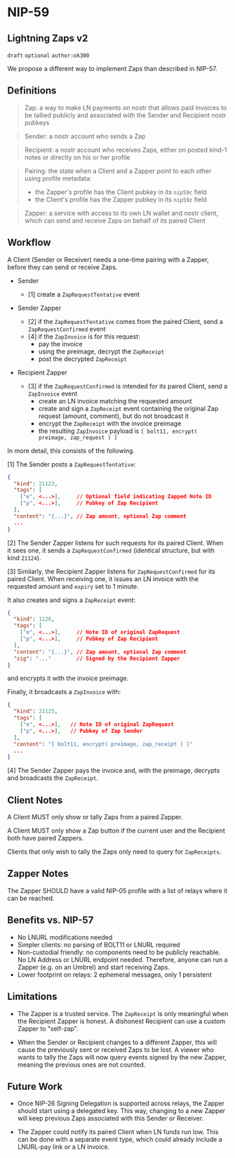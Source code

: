 NIP-59
======

Lightning Zaps v2
-----------------

`draft` `optional` `author:ok300`


We propose a different way to implement Zaps than described in NIP-57.


## Definitions

> Zap: a way to make LN payments on nostr that allows paid invoices to be tallied publicly and associated with the Sender and Recipient nostr pubkeys

> Sender: a nostr account who sends a Zap

> Recipient: a nostr account who receives Zaps, either on posted kind-1 notes or directly on his or her profile

> Pairing: the state when a Client and a Zapper point to each other using profile metadata:
> - the Zapper's profile has the Client pubkey in its `nip59c` field
> - the Client's profile has the Zapper pubkey in its `nip59z` field

> Zapper: a service with access to its own LN wallet and nostr client, which can send and receive Zaps on behalf of its paired Client


## Workflow

A Client (Sender or Receiver) needs a one-time pairing with a Zapper, before they can send or receive Zaps.

- Sender
  - [1] create a `ZapRequestTentative` event

- Sender Zapper
  - [2] if the `ZapRequestTentative` comes from the paired Client, send a `ZapRequestConfirmed` event
  - [4] if the `ZapInvoice` is for this request:
    - pay the invoice
    - using the preimage, decrypt the `ZapReceipt`
    - post the decrypted `ZapReceipt`

- Recipient Zapper
  - [3] if the `ZapRequestConfirmed` is intended for its paired Client, send a `ZapInvoice` event
    - create an LN invoice matching the requested amount
    - create and sign a `ZapReceipt` event containing the original Zap request (amount, comment), but do not broadcast it
    - encrypt the `ZapReceipt` with the invoice preimage
    - the resulting `ZapInvoice` payload is `[ bolt11, encrypt( preimage, zap_request ) ]`

In more detail, this consists of the following.

[1] The Sender posts a `ZapRequestTentative`:

```json
{
  "kind": 21123,
  "tags": [
    ["e", <...>],     // Optional field indicating Zapped Note ID
    ["p", <...>],     // Pubkey of Zap Recipient
  ],
  "content": "{...}", // Zap amount, optional Zap comment
  ...
}
```

[2] The Sender Zapper listens for such requests for its paired Client. When it sees one, it sends a `ZapRequestConfirmed` (identical structure, but with kind `21124`).

[3] Similarly, the Recipient Zapper listens for `ZapRequestConfirmed` for its paired Client. When receiving one, it issues an LN invoice with the requested amount and `expiry` set to 1 minute.

It also creates and signs a `ZapReceipt` event:

```json
{
  "kind": 1126,
  "tags": [
    ["e", <...>],     // Note ID of original ZapRequest
    ["p", <...>],     // Pubkey of Zap Recipient
  ],
  "content": "{...}", // Zap amount, optional Zap comment
  "sig": "..."        // Signed by the Recipient Zapper
}
```

and encrypts it with the invoice preimage.

Finally, it broadcasts a `ZapInvoice` with:

```json
{
  "kind": 21125,
  "tags": [
    ["e", <...>],   // Note ID of original ZapRequest
    ["p", <...>],   // Pubkey of Zap Sender
  ],
  "content": "[ bolt11, encrypt( preimage, zap_receipt ) ]"
  ...
}
```

[4] The Sender Zapper pays the invoice and, with the preimage, decrypts and broadcasts the `ZapReceipt`.



## Client Notes

A Client MUST only show or tally Zaps from a paired Zapper.

A Client MUST only show a Zap button if the current user and the Recipient both have paired Zappers.

Clients that only wish to tally the Zaps only need to query for `ZapReceipts`.


## Zapper Notes

The Zapper SHOULD have a valid NIP-05 profile with a list of relays where it can be reached.


## Benefits vs. NIP-57

- No LNURL modifications needed
- Simpler clients: no parsing of BOLT11 or LNURL required
- Non-custodial friendly: no components need to be publicly reachable. No LN Address or LNURL endpoint needed. Therefore, anyone can run a Zapper (e.g. on an Umbrel) and start receiving Zaps.
- Lower footprint on relays: 2 ephemeral messages, only 1 persistent


## Limitations

- The Zapper is a trusted service. The `ZapReceipt` is only meaningful when the Recipient Zapper is honest. A dishonest Recipient can use a custom Zapper to "self-zap".

- When the Sender or Recipient changes to a different Zapper, this will cause the previously sent or received Zaps to be lost. A viewer who wants to tally the Zaps will now query events signed by the new Zapper, meaning the previous ones are not counted.


## Future Work

- Once NIP-26 Signing Delegation is supported across relays, the Zapper should start using a delegated key. This way, changing to a new Zapper will keep previous Zaps associated with this Sender or Receiver.

- The Zapper could notify its paired Client when LN funds run low. This can be done with a separate event type, which could already include a LNURL-pay link or a LN invoice.